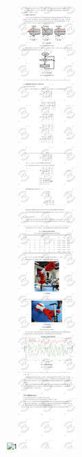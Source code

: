 ![1](https://github.com/7emotions/paradise.github.io/blob/master/_posts/images/1.png)
![2](https://github.com/7emotions/paradise.github.io/blob/master/_posts/images/2.png)